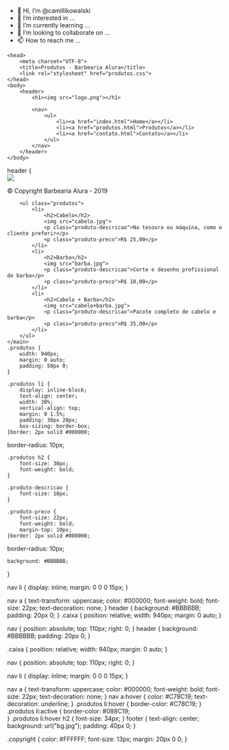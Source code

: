 - 👋 Hi, I’m @camillikowalski
- 👀 I’m interested in ...
- 🌱 I’m currently learning ...
- 💞️ I’m looking to collaborate on ...
- 📫 How to reach me ...

<!---
camillikowalski/camillikowalski is a ✨ special ✨ repository because its `README.md` (this file) appears on your GitHub profile.
You can click the Preview link to take a look at your changes.
--->
<!DOCTYPE html>

    <head>
        <meta charset="UTF-8">
        <title>Produtos - Barbearia Alura</title>
        <link rel="stylesheet" href="produtos.css">
    </head>
    <body>
        <header>
            <h1><img src="logo.png"></h1>

            <nav>
                <ul>
                    <li><a href="index.html">Home</a></li>
                    <li><a href="produtos.html">Produtos</a></li>
                    <li><a href="contato.html">Contato</a></li>
                </ul>
            </nav>
        </header>
    </body>
</html>
header {
	<main><footer>
    <img src="logo-branco.png">
    <p class="copyright">&copy; Copyright Barbearia Alura - 2019</p>
</footer>

	    <ul class="produtos">
	        <li>
	            <h2>Cabelo</h2>
	            <img src="cabelo.jpg">
	            <p class="produto-descricao">Na tesoura ou máquina, como o cliente preferir</p>
	            <p class="produto-preco">R$ 25,00</p>
	        </li>
	        <li>
	            <h2>Barba</h2>
	            <img src="barba.jpg">
	            <p class="produto-descricao">Corte e desenho profissional de barba</p>
	            <p class="produto-preco">R$ 18,00</p>
	        </li>
	        <li>
	            <h2>Cabelo + Barba</h2>
	            <img src="cabelo+barba.jpg">
	            <p class="produto-descricao">Pacote completo de cabelo e barba</p>
	            <p class="produto-preco">R$ 35,00</p>
	        </li>
	    </ul>
	</main>
	.produtos {
	    width: 940px;
	    margin: 0 auto;
	    padding: 50px 0;
	}

	.produtos li {
	    display: inline-block;
	    text-align: center;
	    width: 30%;
	    vertical-align: top;
	    margin: 0 1.5%;
	    padding: 30px 20px;
	    box-sizing: border-box;
	}border: 2px solid #000000;
border-radius: 10px;

	.produtos h2 {
	    font-size: 30px;
	    font-weight: bold;
	}

	.produto-descricao {
	    font-size: 18px;
	}

	.produto-preco {
	    font-size: 22px;
	    font-weight: bold;
	    margin-top: 10px;
	}border: 2px solid #000000;
border-radius: 10px;


    background: #BBBBBB;
}

nav li {
    display: inline;
    margin: 0 0 0 15px;
}

nav a {
    text-transform: uppercase;
    color: #000000;
    font-weight: bold;
    font-size: 22px;
    text-decoration: none;
}
header {
    background: #BBBBBB;
    padding: 20px 0;
}
.caixa {
    position: relative;
    width: 940px;
    margin: 0 auto;
}

nav {
    position: absolute;
    top: 110px;
    right: 0;
}
header {
    background: #BBBBBB;
    padding: 20px 0;
}

.caixa {
    position: relative;
    width: 940px;
    margin: 0 auto;
}

nav {
    position: absolute;
    top: 110px;
    right: 0;
}

nav li {
    display: inline;
    margin: 0 0 0 15px;
}

nav a {
    text-transform: uppercase;
    color: #000000;
    font-weight: bold;
    font-size: 22px;
    text-decoration: none;
}
nav a:hover {
    color: #C78C19;
    text-decoration: underline;
}
.produtos li:hover {
    border-color: #C78C19;
}
.produtos li:active {
    border-color: #088C19;	
}
.produtos li:hover h2 {
    font-size: 34px;
}
footer {
    text-align: center;
    background: url("bg.jpg");
    padding: 40px 0;
}

.copyright {
    color: #FFFFFF;
    font-size: 13px;
    margin: 20px 0 0;
}
